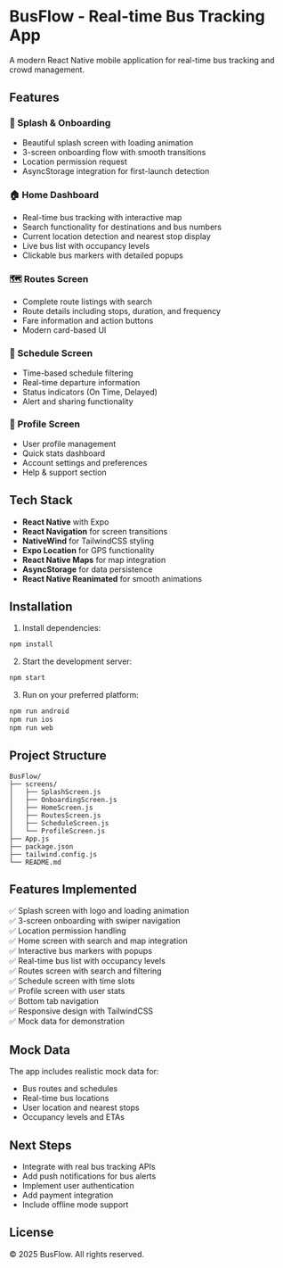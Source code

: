 # BusFlow - Real-time Bus Tracking App

A modern React Native mobile application for real-time bus tracking and crowd management.

## Features

### 🚀 Splash & Onboarding
- Beautiful splash screen with loading animation
- 3-screen onboarding flow with smooth transitions
- Location permission request
- AsyncStorage integration for first-launch detection

### 🏠 Home Dashboard
- Real-time bus tracking with interactive map
- Search functionality for destinations and bus numbers
- Current location detection and nearest stop display
- Live bus list with occupancy levels
- Clickable bus markers with detailed popups

### 🗺️ Routes Screen
- Complete route listings with search
- Route details including stops, duration, and frequency
- Fare information and action buttons
- Modern card-based UI

### 📅 Schedule Screen
- Time-based schedule filtering
- Real-time departure information
- Status indicators (On Time, Delayed)
- Alert and sharing functionality

### 👤 Profile Screen
- User profile management
- Quick stats dashboard
- Account settings and preferences
- Help & support section

## Tech Stack

- **React Native** with Expo
- **React Navigation** for screen transitions
- **NativeWind** for TailwindCSS styling
- **Expo Location** for GPS functionality
- **React Native Maps** for map integration
- **AsyncStorage** for data persistence
- **React Native Reanimated** for smooth animations

## Installation

1. Install dependencies:
```bash
npm install
```

2. Start the development server:
```bash
npm start
```

3. Run on your preferred platform:
```bash
npm run android
npm run ios
npm run web
```

## Project Structure

```
BusFlow/
├── screens/
│   ├── SplashScreen.js
│   ├── OnboardingScreen.js
│   ├── HomeScreen.js
│   ├── RoutesScreen.js
│   ├── ScheduleScreen.js
│   └── ProfileScreen.js
├── App.js
├── package.json
├── tailwind.config.js
└── README.md
```

## Features Implemented

✅ Splash screen with logo and loading animation  
✅ 3-screen onboarding with swiper navigation  
✅ Location permission handling  
✅ Home screen with search and map integration  
✅ Interactive bus markers with popups  
✅ Real-time bus list with occupancy levels  
✅ Routes screen with search and filtering  
✅ Schedule screen with time slots  
✅ Profile screen with user stats  
✅ Bottom tab navigation  
✅ Responsive design with TailwindCSS  
✅ Mock data for demonstration  

## Mock Data

The app includes realistic mock data for:
- Bus routes and schedules
- Real-time bus locations
- User location and nearest stops
- Occupancy levels and ETAs

## Next Steps

- Integrate with real bus tracking APIs
- Add push notifications for bus alerts
- Implement user authentication
- Add payment integration
- Include offline mode support

## License

© 2025 BusFlow. All rights reserved.


